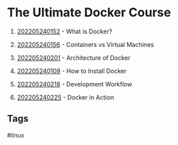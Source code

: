 # The Ultimate Docker Course

1. [202205240152](../202205240152) - What is Docker?

2. [202205240156](../202205240156) - Containers vs Virtual Machines

3. [202205240201](../202205240201) - Architecture of Docker

4. [202205240109](../202205240109) - How to Install Docker

5. [202205240218](../202205240218) - Development Workflow

6. [202205240225](../202205240225) - Docker in Action  

## Tags
#linux
